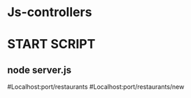 # Js-controllers


# START SCRIPT

## node server.js


#Localhost:port/restaurants
#Localhost:port/restaurants/new